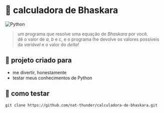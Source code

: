 # 💭 calculadora de Bhaskara
![Python](https://img.shields.io/badge/python-3670A0?style=for-the-badge&logo=python&logoColor=ffdd54)
> um programa que resolve uma equação de *Bhaskara* por você.<br>
> dê o valor de *a*, *b* e *c*, e o programa lhe devolve os valores possíveis da *variável* e o valor do *delta!*

## 📝 projeto criado para
  - me divertir, honestamente
  - testar meus conhecimentos de Python

## 🧭 como testar
  ```
  git clone https://github.com/nat-thunder/calculadora-de-bhaskara.git
  ```
